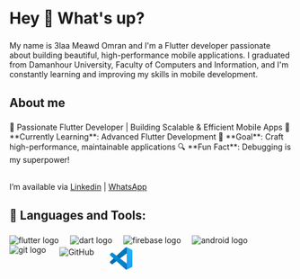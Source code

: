 <h1 align="left">Hey 👋 What's up?</h1>

###

<p align="left">My name is 3laa Meawd Omran and I'm a Flutter developer passionate about building beautiful, high-performance mobile applications. I graduated from Damanhour University, Faculty of Computers and Information, and I'm constantly learning and improving my skills in mobile development.</p>

###

<h2 align="left">About me</h2>

###

<p align="left">🚀 Passionate Flutter Developer | Building Scalable & Efficient Mobile Apps  
📌 **Currently Learning**: Advanced Flutter Development  
🎯 **Goal**: Craft high-performance, maintainable applications  
🔍 **Fun Fact**: Debugging is my superpower! </p>
<br>
I’m available via  <a href="https://www.linkedin.com/in/%D8%B9%D9%84%D8%A7%D8%A1%D8%B9%D9%85%D8%B1%D8%A7%D9%86/">Linkedin</a> | <a href="https://api.whatsapp.com/send?phone=201002238716"> WhatsApp</a> 


<h2 align="left"> 🧰 Languages and Tools:</h2>

###

<div align="left">
  <img src="https://cdn.jsdelivr.net/gh/devicons/devicon/icons/flutter/flutter-original.svg" height="40" alt="flutter logo"  />
  <img width="12" />
  <img src="https://cdn.jsdelivr.net/gh/devicons/devicon/icons/dart/dart-original.svg" height="40" alt="dart logo"  />
  <img width="12" />
  <img src="https://cdn.jsdelivr.net/gh/devicons/devicon/icons/firebase/firebase-plain.svg" height="40" alt="firebase logo"  />
  <img width="12" />
  <img src="https://cdn.jsdelivr.net/gh/devicons/devicon/icons/android/android-original.svg" height="40" alt="android logo"  />
  <img width="12" />
  <img src="https://cdn.jsdelivr.net/gh/devicons/devicon/icons/git/git-original.svg" height="40" alt="git logo"  />
    <img width="12" />
  <img src="https://github.githubassets.com/images/modules/logos_page/GitHub-Mark.png" alt="GitHub" height="40" style="vertical-align:top; margin:4px">
    <img width="12" />
  <img src="https://raw.githubusercontent.com/github/explore/80688e429a7d4ef2fca1e82350fe8e3517d3494d/topics/visual-studio-code/visual-studio-code.png" alt="VS Code" height="40" style="vertical-align:top; margin:4px">
</div>
